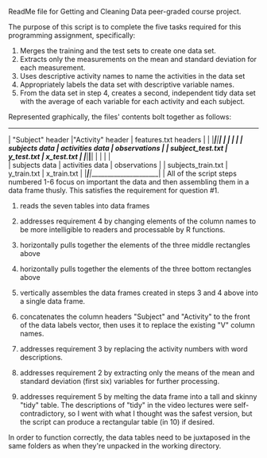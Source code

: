 ReadMe file for Getting and Cleaning Data peer-graded course project.

The purpose of this script is to complete the five tasks required for this programming assignment, specifically:
1) Merges the training and the test sets to create one data set.
2) Extracts only the measurements on the mean and standard deviation for each measurement. 
3) Uses descriptive activity names to name the activities in the data set
4) Appropriately labels the data set with descriptive variable names. 
5) From the data set in step 4, creates a second, independent tidy data set with the average of each variable for each activity and each subject.

Represented graphically, the files' contents bolt together as follows:
____________________________________________________________________
| "Subject" header    |"Activity" header     | features.txt headers |                                    |
|_____________________|______________________|______________________|
|                     |                      |                      |
|  subjects data      |   activities data    |  observations        | 
|  subject_test.txt   |   y_test.txt         |  x_test.txt          |
|_____________________|______________________|______________________|
|                     |                      |                      |   
|  subjects data      |   activities data    |  observations        |
|  subjects_train.txt |   y_train.txt        |  x_train.txt         | 
|_____________________|______________________|______________________| 
|
All of the script steps numbered 1-6 focus on important the data and then assembling them in a data frame thusly.  This satisfies the requirement for question #1.
1) reads the seven tables into data frames
2) addresses requirement 4 by changing elements of the column names to be more intelligible to readers and processable by R functions.
3) horizontally pulls together the elements of the three middle rectangles above
4) horizontally pulls together the elements of the three bottom rectangles above
5) vertically assembles the data frames created in steps 3 and 4 above into a single data frame.
6) concatenates the column headers "Subject" and "Activity" to the front of the data labels vector, then uses it to replace the existing "V" column names.

7) addresses requirement 3 by replacing the activity numbers with word descriptions.
8) addresses requirement 2 by extracting only the means of the mean and standard deviation (first six) variables for further processing.
9) addresses requirement 5 by melting the data frame into a tall and skinny "tidy" table.  The descriptions of "tidy" in the video lectures were self-contradictory, so I went with what I thought was the safest version, but the script can produce a rectangular table (in 10) if desired.

In order to function correctly, the data tables need to be juxtaposed in the same folders as when they're unpacked in the working directory.